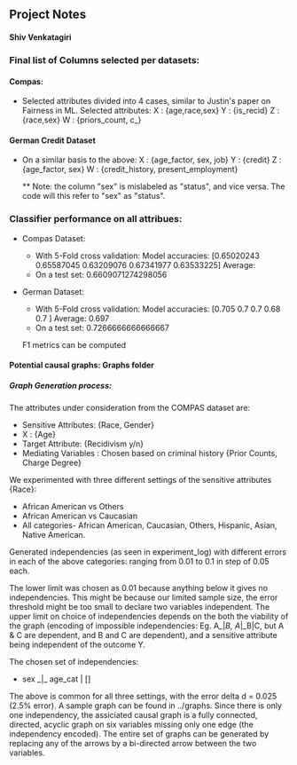 ## Project Notes

#### Shiv Venkatagiri

### Final list of Columns selected per datasets:

#### Compas:

* Selected attributes divided into 4 cases, similar to Justin's paper on Fairness in ML. Selected attributes:
  X : {age,race,sex}
  Y : {is_recid}
  Z : {race,sex}
  W : {priors_count, c_}

#### German Credit Dataset

* On a similar basis to the above:
  X : {age_factor, sex, job}
  Y : {credit}
  Z : {age_factor, sex}
  W : {credit_history, present_employment}

  ** Note: the column "sex" is mislabeled as "status", and vice versa. The code will this refer to "sex" as "status".

### Classifier performance on all attribues:
* Compas Dataset:
  - With 5-Fold cross validation: Model accuracies:  [0.65020243 0.65587045 0.63209076 0.67341977 0.63533225]
                                  Average:  
  - On a test set: 0.6609071274298056    

* German Dataset:
  - With 5-Fold cross validation: Model accuracies:  [0.705 0.7   0.7   0.68  0.7  ]
                                  Average:  0.697
  - On a test set: 0.7266666666666667

  F1 metrics can be computed

#### Potential causal graphs: Graphs folder

##### Graph Generation process:

The attributes under consideration from the COMPAS dataset are:
  - Sensitive Attributes: {Race, Gender}
  - X : {Age}
  - Target Attribute: {Recidivism y/n}
  - Mediating Variables : Chosen based on criminal history {Prior Counts, Charge Degree}
  
We experimented with three different settings of the sensitive attributes {Race}:
  - African American vs Others
  - African American vs Caucasian
  - All categories- African American, Caucasian, Others, Hispanic, Asian, Native American. 
    
Generated independencies (as seen in experiment_log) with different errors in each of the above categories: 
ranging from 0.01 to 0.1 in step of 0.05 each. 

The lower limit was chosen as 0.01 because anything below it gives no 
independencies. This might be because our limited sample size, the error threshold might be too small to declare two 
variables independent. The upper limit on choice of independencies depends on the both the viability of the graph 
(encoding of impossible independencies: Eg. A_|_B, A_|_B|C, but A & C are dependent, and B and C are dependent), 
and a sensitive attribute being independent of the outcome Y. 

The chosen set of independencies: 
  - sex \_|\_ age_cat | [] 

The above is common for all three settings, with the error delta d = 0.025 (2.5% error). A sample graph can be found in
../graphs. Since there is only one independency, the assiciated causal graph is a fully connected, directed, acyclic
 graph on six variables missing only one edge (the independency encoded). The entire set of graphs can be generated by 
 replacing any of the arrows by a bi-directed arrow between the two variables.  
 
